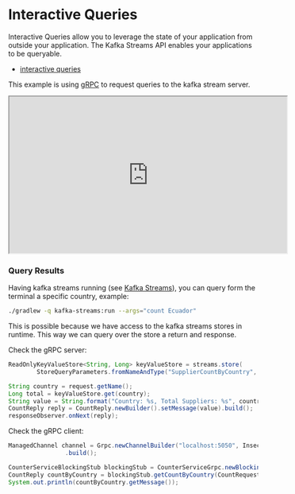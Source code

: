 # Interactive Queries

Interactive Queries allow you to leverage the state of your application from outside your application. The Kafka Streams API enables your applications to be queryable.

- [interactive queries](https://docs.confluent.io/platform/current/streams/developer-guide/interactive-queries.html)

This example is using [gRPC](https://grpc.io/) to request queries to the kafka stream server.

<iframe width="560" height="315" src="https://www.youtube.com/embed/fVDdY36Wk3w"></iframe>

### Query Results

Having kafka streams running (see [Kafka Streams](kafka-streams.md)),
you can query form the terminal a specific country, example:

```bash
./gradlew -q kafka-streams:run --args="count Ecuador"
```

This is possible because we have access to the kafka streams stores in runtime.
This way we can query over the store a return and response.

Check the gRPC server:

```java
ReadOnlyKeyValueStore<String, Long> keyValueStore = streams.store(
        StoreQueryParameters.fromNameAndType("SupplierCountByCountry", QueryableStoreTypes.keyValueStore()));

String country = request.getName();
Long total = keyValueStore.get(country);
String value = String.format("Country: %s, Total Suppliers: %s", country, total != null ? total : 0);
CountReply reply = CountReply.newBuilder().setMessage(value).build();
responseObserver.onNext(reply);
```

Check the gRPC client:

```java
ManagedChannel channel = Grpc.newChannelBuilder("localhost:5050", InsecureChannelCredentials.create())
                .build();

CounterServiceBlockingStub blockingStub = CounterServiceGrpc.newBlockingStub(channel);
CountReply countByCountry = blockingStub.getCountByCountry(CountRequest.newBuilder().setName(country).build());
System.out.println(countByCountry.getMessage());
```